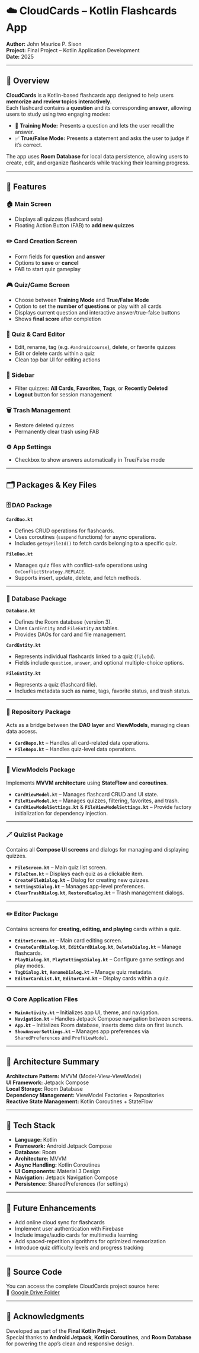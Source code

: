 # ☁️ CloudCards – Kotlin Flashcards App

**Author:** John Maurice P. Sison  
**Project:** Final Project – Kotlin Application Development  
**Date:** 2025  

---

## 📘 Overview

**CloudCards** is a Kotlin-based flashcards app designed to help users **memorize and review topics interactively**.  
Each flashcard contains a **question** and its corresponding **answer**, allowing users to study using two engaging modes:

- 🧠 **Training Mode:** Presents a question and lets the user recall the answer.  
- ✅ **True/False Mode:** Presents a statement and asks the user to judge if it’s correct.  

The app uses **Room Database** for local data persistence, allowing users to create, edit, and organize flashcards while tracking their learning progress.  

---

## 🧭 Features

### 🏠 Main Screen
- Displays all quizzes (flashcard sets)
- Floating Action Button (FAB) to **add new quizzes**

### ✏️ Card Creation Screen
- Form fields for **question** and **answer**
- Options to **save** or **cancel**
- FAB to start quiz gameplay

### 🎮 Quiz/Game Screen
- Choose between **Training Mode** and **True/False Mode**
- Option to set the **number of questions** or play with all cards
- Displays current question and interactive answer/true-false buttons
- Shows **final score** after completion

### 🧩 Quiz & Card Editor
- Edit, rename, tag (e.g. `#androidcourse`), delete, or favorite quizzes
- Edit or delete cards within a quiz
- Clean top bar UI for editing actions

### 📂 Sidebar
- Filter quizzes: **All Cards**, **Favorites**, **Tags**, or **Recently Deleted**
- **Logout** button for session management

### 🗑 Trash Management
- Restore deleted quizzes
- Permanently clear trash using FAB

### ⚙️ App Settings
- Checkbox to show answers automatically in True/False mode

---

## 🗂 Packages & Key Files

### 🗄 DAO Package
**`CardDao.kt`**  
- Defines CRUD operations for flashcards.  
- Uses coroutines (`suspend` functions) for async operations.  
- Includes `getByFileId()` to fetch cards belonging to a specific quiz.  

**`FileDao.kt`**  
- Manages quiz files with conflict-safe operations using `OnConflictStrategy.REPLACE`.  
- Supports insert, update, delete, and fetch methods.

---

### 🧩 Database Package
**`Database.kt`**  
- Defines the Room database (version 3).  
- Uses `CardEntity` and `FileEntity` as tables.  
- Provides DAOs for card and file management.

**`CardEntity.kt`**  
- Represents individual flashcards linked to a quiz (`fileId`).  
- Fields include `question`, `answer`, and optional multiple-choice options.

**`FileEntity.kt`**  
- Represents a quiz (flashcard file).  
- Includes metadata such as name, tags, favorite status, and trash status.

---

### 💾 Repository Package
Acts as a bridge between the **DAO layer** and **ViewModels**, managing clean data access.

- **`CardRepo.kt`** – Handles all card-related data operations.  
- **`FileRepo.kt`** – Handles quiz-level data operations.  

---

### 🧠 ViewModels Package
Implements **MVVM architecture** using **StateFlow** and **coroutines**.

- **`CardViewModel.kt`** – Manages flashcard CRUD and UI state.  
- **`FileViewModel.kt`** – Manages quizzes, filtering, favorites, and trash.  
- **`CardViewModelSettings.kt`** & **`FileViewModelSettings.kt`** – Provide factory initialization for dependency injection.

---

### 🪄 Quizlist Package
Contains all **Compose UI screens** and dialogs for managing and displaying quizzes.

- **`FileScreen.kt`** – Main quiz list screen.  
- **`FileItem.kt`** – Displays each quiz as a clickable item.  
- **`CreateFileDialog.kt`** – Dialog for creating new quizzes.  
- **`SettingsDialog.kt`** – Manages app-level preferences.  
- **`ClearTrashDialog.kt`**, **`RestoreDialog.kt`** – Trash management dialogs.  

---

### ✏️ Editor Package
Contains screens for **creating, editing, and playing** cards within a quiz.

- **`EditorScreen.kt`** – Main card editing screen.  
- **`CreateCardDialog.kt`**, **`EditCardDialog.kt`**, **`DeleteDialog.kt`** – Manage flashcards.  
- **`PlayDialog.kt`**, **`PlaySettingsDialog.kt`** – Configure game settings and play modes.  
- **`TagDialog.kt`**, **`RenameDialog.kt`** – Manage quiz metadata.  
- **`EditorCardList.kt`**, **`EditorCard.kt`** – Display cards within a quiz.  

---

### ⚙️ Core Application Files

- **`MainActivity.kt`** – Initializes app UI, theme, and navigation.  
- **`Navigation.kt`** – Handles Jetpack Compose navigation between screens.  
- **`App.kt`** – Initializes Room database, inserts demo data on first launch.  
- **`ShowAnswerSettings.kt`** – Manages app preferences via `SharedPreferences` and `PrefViewModel`.

---

## 🧠 Architecture Summary

**Architecture Pattern:** MVVM (Model-View-ViewModel)  
**UI Framework:** Jetpack Compose  
**Local Storage:** Room Database  
**Dependency Management:** ViewModel Factories + Repositories  
**Reactive State Management:** Kotlin Coroutines + StateFlow  

---

## 🧰 Tech Stack

- **Language:** Kotlin  
- **Framework:** Android Jetpack Compose  
- **Database:** Room  
- **Architecture:** MVVM  
- **Async Handling:** Kotlin Coroutines  
- **UI Components:** Material 3 Design  
- **Navigation:** Jetpack Navigation Compose  
- **Persistence:** SharedPreferences (for settings)  

---

## 🚀 Future Enhancements

- Add online cloud sync for flashcards  
- Implement user authentication with Firebase  
- Include image/audio cards for multimedia learning  
- Add spaced-repetition algorithms for optimized memorization  
- Introduce quiz difficulty levels and progress tracking  

---

## 🧾 Source Code

You can access the complete CloudCards project source here:  
🔗 [Google Drive Folder](https://drive.google.com/drive/folders/1tE58CyK2aogNOzvP48cC_2owBPlukW_8?usp=sharing)

---


## 🙏 Acknowledgments

Developed as part of the **Final Kotlin Project**.  
Special thanks to **Android Jetpack**, **Kotlin Coroutines**, and **Room Database** for powering the app’s clean and responsive design.

